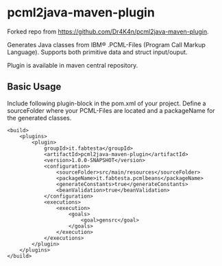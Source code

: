 pcml2java-maven-plugin
======================
Forked repo from https://github.com/Dr4K4n/pcml2java-maven-plugin.

Generates Java classes from IBM® .PCML-Files (Program Call Markup Language).
Supports both primitive data and struct input/ouput.

Plugin is available in maven central repository.

## Basic Usage

Include following plugin-block in the pom.xml of your project. Define a sourceFolder where your PCML-Files are located and a packageName for the generated classes.

```
<build>
	<plugins>
		<plugin>
			groupId>it.fabtesta</groupId>
            <artifactId>pcml2java-maven-plugin</artifactId>
            <version>1.0.0-SNAPSHOT</version>
			<configuration>
				<sourceFolder>src/main/resources</sourceFolder>
				<packageName>it.fabtesta.pcmlbeans</packageName>
				<generateConstants>true</generateConstants>
				<beanValidation>true</beanValidation>
			</configuration>
			<executions>
				<execution>
					<goals>
						<goal>gensrc</goal>
					</goals>
				</execution>
			</executions>
		</plugin>
	</plugins>
</build>
```
